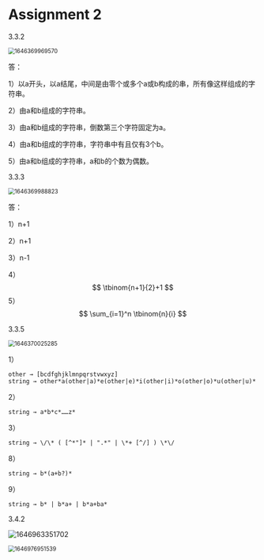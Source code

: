 # Assignment 2

3.3.2

<img src="C:\Users\Xiao-PC\AppData\Roaming\Typora\typora-user-images\1646369969570.png" alt="1646369969570" style="zoom: 80%;" />

答：

1）以a开头，以a结尾，中间是由零个或多个a或b构成的串，所有像这样组成的字符串。

2）由a和b组成的字符串。

3）由a和b组成的字符串，倒数第三个字符固定为a。

4）由a和b组成的字符串，字符串中有且仅有3个b。

5）由a和b组成的字符串，a和b的个数为偶数。



3.3.3

<img src="C:\Users\Xiao-PC\AppData\Roaming\Typora\typora-user-images\1646369988823.png" alt="1646369988823" style="zoom:80%;" />

答：

1）n+1

2）n+1

3）n-1

4）
$$
\tbinom{n+1}{2}+1
$$
5）
$$
\sum_{i=1}^n \tbinom{n}{i}
$$


3.3.5

<img src="C:\Users\Xiao-PC\AppData\Roaming\Typora\typora-user-images\1646370025285.png" alt="1646370025285" style="zoom:80%;" />

1）

```
other → [bcdfghjklmnpqrstvwxyz]
string → other*a(other|a)*e(other|e)*i(other|i)*o(other|o)*u(other|u)*
```

2）

```
string → a*b*c*……z*
```

3）

```
string → \/\* ( [^*"]* | ".*" | \*+ [^/] ) \*\/
```

8）

```
string → b*(a+b?)*
```

9）

```
string → b* | b*a+ | b*a+ba*
```



3.4.2 

![1646963351702](C:\Users\Xiao-PC\AppData\Roaming\Typora\typora-user-images\1646963351702.png)

<img src="C:\Users\Xiao-PC\AppData\Roaming\Typora\typora-user-images\1646976951539.png" alt="1646976951539" style="zoom: 80%;" />